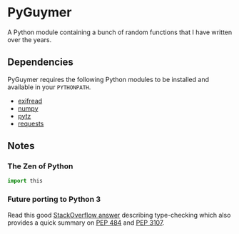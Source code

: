 # PyGuymer

A Python module containing a bunch of random functions that I have written over the years.

## Dependencies

PyGuymer requires the following Python modules to be installed and available in your `PYTHONPATH`.

* [exifread](https://pypi.python.org/pypi/ExifRead)
* [numpy](https://pypi.python.org/pypi/numpy)
* [pytz](https://pypi.python.org/pypi/pytz)
* [requests](https://pypi.python.org/pypi/requests)

## Notes

### The Zen of Python

```python
import this
```

### Future porting to Python 3

Read this good [StackOverflow answer](http://stackoverflow.com/a/21384492) describing type-checking which also provides a quick summary on [PEP 484](https://www.python.org/dev/peps/pep-0484/) and [PEP 3107](https://www.python.org/dev/peps/pep-3107/).
